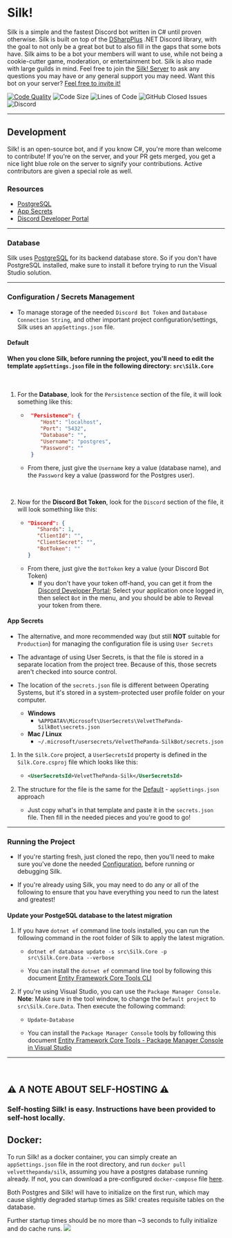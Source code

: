 # Silk!
Silk is a simple and the fastest Discord bot written in C# until proven otherwise. Silk is built on top of the [DSharpPlus](https://github.com/DSharpPlus/DSharpPlus) .NET Discord library, with the goal to not only be a great bot but to also fill in the gaps that some bots have. Silk aims to be a bot your members will want to use, while not being a cookie-cutter game, moderation, or entertainment bot. Silk is also made with large guilds in mind. Feel free to join the [Silk! Server](https://discord.gg/HZfZb95) to ask any questions you may have or any general support you may need. Want this bot on your server? [Feel free to invite it!](https://discord.com/api/oauth2/authorize?client_id=721514294587424888&permissions=502656214&scope=bot%20applications.commands)

[![Code Quality](https://www.codefactor.io/repository/github/velvetthepanda/silk/badge)](https://www.codefactor.io/repository/github/velvetthepanda/silk)
![Code Size](https://img.shields.io/github/languages/code-size/VelvetThePanda/Silk)
![Lines of Code](https://img.shields.io/tokei/lines/github/VelvetThePanda/Silk)
![GitHub Closed Issues](https://img.shields.io/github/issues-closed-raw/VelvetThePanda/Silk)
![Discord](https://img.shields.io/discord/721518523704410202)


---


## **Development** 
Silk! is an open-source bot, and if you know C#, you're more than welcome to contribute! If you're on the server, and your PR gets merged, you get a nice light blue role on the server to signify your contributions. Active contributors are given a special role as well.

### **Resources**
- [PostgreSQL](https://www.postgresql.org/)
- [App Secrets](https://docs.microsoft.com/en-us/aspnet/core/security/app-secrets)
- [Discord Developer Portal](https://discord.com/developers)


---


### **Database**
Silk uses [PostgreSQL](https://www.postgresql.org/) for its backend database store. So if you don't have PostgreSQL installed, make sure to install it before trying to run the Visual Studio solution.


---


### **Configuration / Secrets Management**
- To manage storage of the needed `Discord Bot Token` and `Database Connection String`, and other important project configuration/settings, Silk uses an `appSettings.json` file.

#### **Default**
#### When you clone Silk, before running the project, you'll need to edit the template `appSettings.json` file in the following directory: `src\Silk.Core`

<br/>

1. For the **Database**, look for the `Persistence` section of the file, it will look something like this:
   - ```json 
      "Persistence": {
         "Host": "localhost",
         "Port": "5432",
         "Database": "",
         "Username": "postgres",
         "Password": ""
      }
     ```
   - From there, just give the `Username` key a value (database name), and the `Password` key a value (password for the Postgres user).

<br/>

2. Now for the **Discord Bot Token**, look for the `Discord` section of the file, it will look something like this:
    - ```json
      "Discord": {
         "Shards": 1,
         "ClientId": "",
         "ClientSecret": "",
         "BotToken": ""
      }
      ```
   - From there, just give the `BotToken` key a value (your Discord Bot Token)
     - If you don't have your token off-hand, you can get it from the [Discord Developer Portal](https://discord.com/developers); Select your application once logged in, then select `Bot` in the menu, and you should be able to Reveal your token from there.

#### **App Secrets**
- The alternative, and more recommended way (but still **NOT** suitable for `Production`) for managing the configuration file is using `User Secrets`

- The advantage of using User Secrets, is that the file is stored in a separate location from the project tree. Because of this, those secrets aren't checked into source control.

- The location of the `secrets.json` file is different between Operating Systems, but it's stored in a system-protected user profile folder on your computer.
   - **Windows** 
     - `%APPDATA%\Microsoft\UserSecrets\VelvetThePanda-SilkBot\secrets.json`
   - **Mac / Linux** 
     - `~/.microsoft/usersecrets/VelvetThePanda-SilkBot/secrets.json`

1. In the `Silk.Core` project, a `UserSecretsId` property is defined in the `Silk.Core.csproj` file which looks like this:
   - ```xml
     <UserSecretsId>VelvetThePanda-Silk</UserSecretsId>
     ```

2. The structure for the file is the same for the [Default](#default) - `appSettings.json` approach
   - Just copy what's in that template and paste it in the `secrets.json` file. Then fill in the needed pieces and you're good to go!


---


### Running the Project
- If you're starting fresh, just cloned the repo, then you'll need to make sure you've done the needed [Configuration](#configuration--secrets-management), before running or debugging Silk.

- If you're already using Silk, you may need to do any or all of the following to ensure that you have everything you need to run the latest and greatest!

#### Update your PostgeSQL database to the latest migration
1. If you have `dotnet ef` command line tools installed, you can run the following command in the root folder of Silk to apply the latest migration.
   - ```
     dotnet ef database update -s src\Silk.Core -p src\Silk.Core.Data --verbose
     ``` 
   - You can install the `dotnet ef` command line tool by following this document [Entity Framework Core Tools CLI](https://docs.microsoft.com/en-us/ef/core/cli/dotnet)

2. If you're using Visual Studio, you can use the `Package Manager Console`. **Note**: Make sure in the tool window, to change the `Default project` to `src\Silk.Core.Data`. Then execute the following command:
   - ```
     Update-Database
     ``` 
   - You can install the `Package Manager Console` tools by following this document [Entity Framework Core Tools - Package Manager Console in Visual Studio](https://docs.microsoft.com/en-us/ef/core/cli/powershell)


---


<br/>

## ⚠️ A NOTE ABOUT SELF-HOSTING ⚠️
### Self-hosting Silk! is easy. Instructions have been provided to self-host locally.
## Docker: 
To run Silk! as a docker container, you can simply create an `appSettings.json` file in the root directory, and run `docker pull velvetthepanda/silk`, assuming you have a postgres database running already. If not, you can download a pre-configured `docker-compose` file [here](https://files.velvetthepanda.dev/docker-compose.yml). 

Both Postgres and Silk! will have to initialize on the first run, which may cause slightly degraded startup times as Silk! creates requisite tables on the database. 

Further startup times should be no more than ~3 seconds to fully initialize and do cache runs.
![](https://files.velvetthepanda.dev/silk.png)
